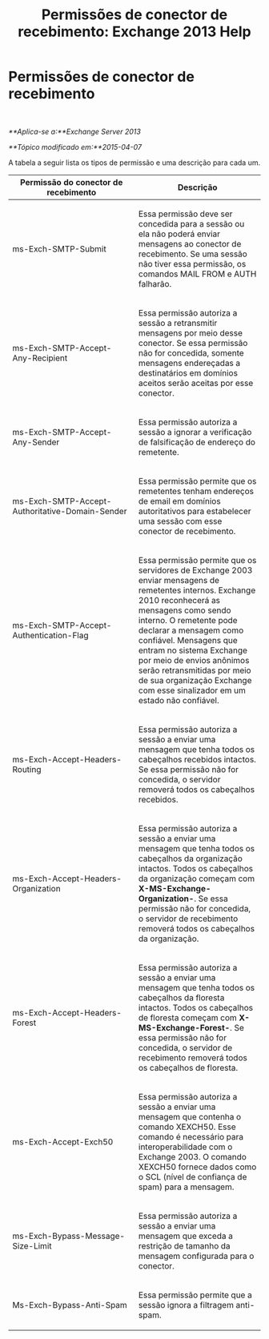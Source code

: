 ﻿---
title: 'Permissões de conector de recebimento: Exchange 2013 Help'
TOCTitle: Permissões de conector de recebimento
ms:assetid: 31af7139-6823-411b-81b3-e42edd83ee6c
ms:mtpsurl: https://technet.microsoft.com/pt-br/library/JJ673053(v=EXCHG.150)
ms:contentKeyID: 50485287
ms.date: 05/22/2018
mtps_version: v=EXCHG.150
ms.translationtype: MT
---

# Permissões de conector de recebimento

 

_**Aplica-se a:**Exchange Server 2013_

_**Tópico modificado em:**2015-04-07_

A tabela a seguir lista os tipos de permissão e uma descrição para cada um.


<table>
<colgroup>
<col style="width: 50%" />
<col style="width: 50%" />
</colgroup>
<thead>
<tr class="header">
<th>Permissão do conector de recebimento</th>
<th>Descrição</th>
</tr>
</thead>
<tbody>
<tr class="odd">
<td><p>ms-Exch-SMTP-Submit</p></td>
<td><p>Essa permissão deve ser concedida para a sessão ou ela não poderá enviar mensagens ao conector de recebimento. Se uma sessão não tiver essa permissão, os comandos MAIL FROM e AUTH falharão.</p></td>
</tr>
<tr class="even">
<td><p>ms-Exch-SMTP-Accept-Any-Recipient</p></td>
<td><p>Essa permissão autoriza a sessão a retransmitir mensagens por meio desse conector. Se essa permissão não for concedida, somente mensagens endereçadas a destinatários em domínios aceitos serão aceitas por esse conector.</p></td>
</tr>
<tr class="odd">
<td><p>ms-Exch-SMTP-Accept-Any-Sender</p></td>
<td><p>Essa permissão autoriza a sessão a ignorar a verificação de falsificação de endereço do remetente.</p></td>
</tr>
<tr class="even">
<td><p>ms-Exch-SMTP-Accept-Authoritative-Domain-Sender</p></td>
<td><p>Essa permissão permite que os remetentes tenham endereços de email em domínios autoritativos para estabelecer uma sessão com esse conector de recebimento.</p></td>
</tr>
<tr class="odd">
<td><p>ms-Exch-SMTP-Accept-Authentication-Flag</p></td>
<td><p>Essa permissão permite que os servidores de Exchange 2003 enviar mensagens de remetentes internos. Exchange 2010 reconhecerá as mensagens como sendo interno. O remetente pode declarar a mensagem como confiável. Mensagens que entram no sistema Exchange por meio de envios anônimos serão retransmitidas por meio de sua organização Exchange com esse sinalizador em um estado não confiável.</p></td>
</tr>
<tr class="even">
<td><p>ms-Exch-Accept-Headers-Routing</p></td>
<td><p>Essa permissão autoriza a sessão a enviar uma mensagem que tenha todos os cabeçalhos recebidos intactos. Se essa permissão não for concedida, o servidor removerá todos os cabeçalhos recebidos.</p></td>
</tr>
<tr class="odd">
<td><p>ms-Exch-Accept-Headers-Organization</p></td>
<td><p>Essa permissão autoriza a sessão a enviar uma mensagem que tenha todos os cabeçalhos da organização intactos. Todos os cabeçalhos da organização começam com <strong>X-MS-Exchange-Organization-</strong>. Se essa permissão não for concedida, o servidor de recebimento removerá todos os cabeçalhos da organização.</p></td>
</tr>
<tr class="even">
<td><p>ms-Exch-Accept-Headers-Forest</p></td>
<td><p>Essa permissão autoriza a sessão a enviar uma mensagem que tenha todos os cabeçalhos da floresta intactos. Todos os cabeçalhos de floresta começam com <strong>X-MS-Exchange-Forest-</strong>. Se essa permissão não for concedida, o servidor de recebimento removerá todos os cabeçalhos de floresta.</p></td>
</tr>
<tr class="odd">
<td><p>ms-Exch-Accept-Exch50</p></td>
<td><p>Essa permissão autoriza a sessão a enviar uma mensagem que contenha o comando XEXCH50. Esse comando é necessário para interoperabilidade com o Exchange 2003. O comando XEXCH50 fornece dados como o SCL (nível de confiança de spam) para a mensagem.</p></td>
</tr>
<tr class="even">
<td><p>ms-Exch-Bypass-Message-Size-Limit</p></td>
<td><p>Essa permissão autoriza a sessão a enviar uma mensagem que exceda a restrição de tamanho da mensagem configurada para o conector.</p></td>
</tr>
<tr class="odd">
<td><p>Ms-Exch-Bypass-Anti-Spam</p></td>
<td><p>Essa permissão permite que a sessão ignora a filtragem anti-spam.</p></td>
</tr>
</tbody>
</table>

